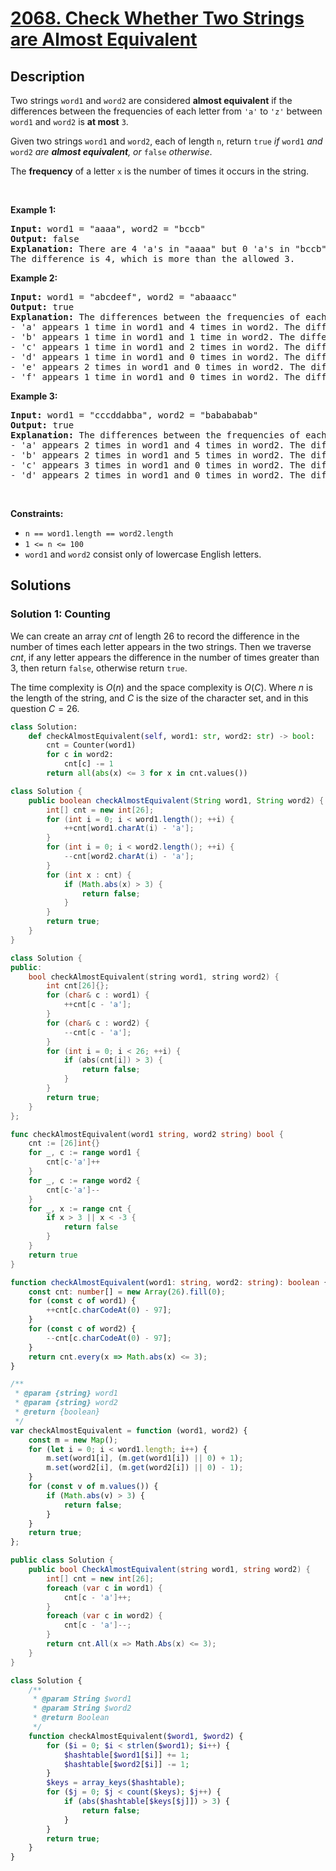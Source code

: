 # [2068. Check Whether Two Strings are Almost Equivalent](https://leetcode.com/problems/check-whether-two-strings-are-almost-equivalent)


## Description

<p>Two strings <code>word1</code> and <code>word2</code> are considered <strong>almost equivalent</strong> if the differences between the frequencies of each letter from <code>&#39;a&#39;</code> to <code>&#39;z&#39;</code> between <code>word1</code> and <code>word2</code> is <strong>at most</strong> <code>3</code>.</p>

<p>Given two strings <code>word1</code> and <code>word2</code>, each of length <code>n</code>, return <code>true</code> <em>if </em><code>word1</code> <em>and</em> <code>word2</code> <em>are <strong>almost equivalent</strong>, or</em> <code>false</code> <em>otherwise</em>.</p>

<p>The <strong>frequency</strong> of a letter <code>x</code> is the number of times it occurs in the string.</p>

<p>&nbsp;</p>
<p><strong class="example">Example 1:</strong></p>

<pre>
<strong>Input:</strong> word1 = &quot;aaaa&quot;, word2 = &quot;bccb&quot;
<strong>Output:</strong> false
<strong>Explanation:</strong> There are 4 &#39;a&#39;s in &quot;aaaa&quot; but 0 &#39;a&#39;s in &quot;bccb&quot;.
The difference is 4, which is more than the allowed 3.
</pre>

<p><strong class="example">Example 2:</strong></p>

<pre>
<strong>Input:</strong> word1 = &quot;abcdeef&quot;, word2 = &quot;abaaacc&quot;
<strong>Output:</strong> true
<strong>Explanation:</strong> The differences between the frequencies of each letter in word1 and word2 are at most 3:
- &#39;a&#39; appears 1 time in word1 and 4 times in word2. The difference is 3.
- &#39;b&#39; appears 1 time in word1 and 1 time in word2. The difference is 0.
- &#39;c&#39; appears 1 time in word1 and 2 times in word2. The difference is 1.
- &#39;d&#39; appears 1 time in word1 and 0 times in word2. The difference is 1.
- &#39;e&#39; appears 2 times in word1 and 0 times in word2. The difference is 2.
- &#39;f&#39; appears 1 time in word1 and 0 times in word2. The difference is 1.
</pre>

<p><strong class="example">Example 3:</strong></p>

<pre>
<strong>Input:</strong> word1 = &quot;cccddabba&quot;, word2 = &quot;babababab&quot;
<strong>Output:</strong> true
<strong>Explanation:</strong> The differences between the frequencies of each letter in word1 and word2 are at most 3:
- &#39;a&#39; appears 2 times in word1 and 4 times in word2. The difference is 2.
- &#39;b&#39; appears 2 times in word1 and 5 times in word2. The difference is 3.
- &#39;c&#39; appears 3 times in word1 and 0 times in word2. The difference is 3.
- &#39;d&#39; appears 2 times in word1 and 0 times in word2. The difference is 2.
</pre>

<p>&nbsp;</p>
<p><strong>Constraints:</strong></p>

<ul>
	<li><code>n == word1.length == word2.length</code></li>
	<li><code>1 &lt;= n &lt;= 100</code></li>
	<li><code>word1</code> and <code>word2</code> consist only of lowercase English letters.</li>
</ul>

## Solutions

### Solution 1: Counting

We can create an array $cnt$ of length $26$ to record the difference in the number of times each letter appears in the two strings. Then we traverse $cnt$, if any letter appears the difference in the number of times greater than $3$, then return `false`, otherwise return `true`.

The time complexity is $O(n)$ and the space complexity is $O(C)$. Where $n$ is the length of the string, and $C$ is the size of the character set, and in this question $C = 26$.

<!-- tabs:start -->

```python
class Solution:
    def checkAlmostEquivalent(self, word1: str, word2: str) -> bool:
        cnt = Counter(word1)
        for c in word2:
            cnt[c] -= 1
        return all(abs(x) <= 3 for x in cnt.values())
```

```java
class Solution {
    public boolean checkAlmostEquivalent(String word1, String word2) {
        int[] cnt = new int[26];
        for (int i = 0; i < word1.length(); ++i) {
            ++cnt[word1.charAt(i) - 'a'];
        }
        for (int i = 0; i < word2.length(); ++i) {
            --cnt[word2.charAt(i) - 'a'];
        }
        for (int x : cnt) {
            if (Math.abs(x) > 3) {
                return false;
            }
        }
        return true;
    }
}
```

```cpp
class Solution {
public:
    bool checkAlmostEquivalent(string word1, string word2) {
        int cnt[26]{};
        for (char& c : word1) {
            ++cnt[c - 'a'];
        }
        for (char& c : word2) {
            --cnt[c - 'a'];
        }
        for (int i = 0; i < 26; ++i) {
            if (abs(cnt[i]) > 3) {
                return false;
            }
        }
        return true;
    }
};
```

```go
func checkAlmostEquivalent(word1 string, word2 string) bool {
	cnt := [26]int{}
	for _, c := range word1 {
		cnt[c-'a']++
	}
	for _, c := range word2 {
		cnt[c-'a']--
	}
	for _, x := range cnt {
		if x > 3 || x < -3 {
			return false
		}
	}
	return true
}
```

```ts
function checkAlmostEquivalent(word1: string, word2: string): boolean {
    const cnt: number[] = new Array(26).fill(0);
    for (const c of word1) {
        ++cnt[c.charCodeAt(0) - 97];
    }
    for (const c of word2) {
        --cnt[c.charCodeAt(0) - 97];
    }
    return cnt.every(x => Math.abs(x) <= 3);
}
```

```js
/**
 * @param {string} word1
 * @param {string} word2
 * @return {boolean}
 */
var checkAlmostEquivalent = function (word1, word2) {
    const m = new Map();
    for (let i = 0; i < word1.length; i++) {
        m.set(word1[i], (m.get(word1[i]) || 0) + 1);
        m.set(word2[i], (m.get(word2[i]) || 0) - 1);
    }
    for (const v of m.values()) {
        if (Math.abs(v) > 3) {
            return false;
        }
    }
    return true;
};
```

```cs
public class Solution {
    public bool CheckAlmostEquivalent(string word1, string word2) {
        int[] cnt = new int[26];
        foreach (var c in word1) {
            cnt[c - 'a']++;
        }
        foreach (var c in word2) {
            cnt[c - 'a']--;
        }
        return cnt.All(x => Math.Abs(x) <= 3);
    }
}
```

```php
class Solution {
    /**
     * @param String $word1
     * @param String $word2
     * @return Boolean
     */
    function checkAlmostEquivalent($word1, $word2) {
        for ($i = 0; $i < strlen($word1); $i++) {
            $hashtable[$word1[$i]] += 1;
            $hashtable[$word2[$i]] -= 1;
        }
        $keys = array_keys($hashtable);
        for ($j = 0; $j < count($keys); $j++) {
            if (abs($hashtable[$keys[$j]]) > 3) {
                return false;
            }
        }
        return true;
    }
}
```

<!-- tabs:end -->

<!-- end -->
